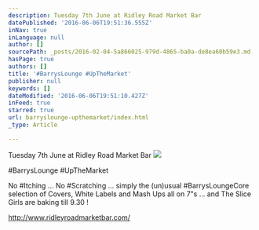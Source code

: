```yaml
---
description: Tuesday 7th June at Ridley Road Market Bar
datePublished: '2016-06-06T19:51:36.555Z'
inNav: true
inLanguage: null
author: []
sourcePath: _posts/2016-02-04-5a866025-979d-4865-ba0a-de8ea60b59e3.md
hasPage: true
authors: []
title: '#BarrysLounge #UpTheMarket'
publisher: null
keywords: []
dateModified: '2016-06-06T19:51:10.427Z'
inFeed: true
starred: true
url: barryslounge-upthemarket/index.html
_type: Article

---
```

Tuesday 7th June at Ridley Road Market Bar
![](https://s3-us-west-2.amazonaws.com/the-grid-img/p/71640f63ca7d505c1b23e78c48648196d8adf70d.jpg)

\#BarrysLounge \#UpTheMarket

No \#Itching ... No \#Scratching ... simply the (un)usual \#BarrysLoungeCore selection of Covers, White Labels and Mash Ups all on 7"s ... and The Slice Girls are baking till 9.30 !

http://www.ridleyroadmarketbar.com/